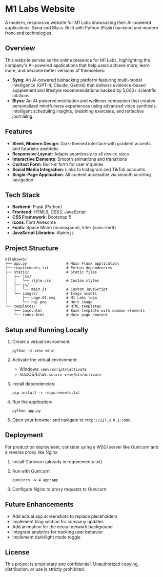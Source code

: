 # M1 Labs Website

A modern, responsive website for M1 Labs showcasing their AI-powered applications: Synq and Blyss. Built with Python (Flask) backend and modern front-end technologies.

## Overview

This website serves as the online presence for M1 Labs, highlighting the company's AI-powered applications that help users achieve more, learn more, and become better versions of themselves:

- **Synq**: An AI-powered biohacking platform featuring multi-model intelligence (GPT-4, Claude, Gemini) that delivers evidence-based supplement and lifestyle recommendations backed by 5,000+ scientific citations.
- **Blyss**: An AI-powered meditation and wellness companion that creates personalized mindfulness experiences using advanced voice synthesis, intelligent scheduling insights, breathing exercises, and reflective journaling.

## Features

- **Sleek, Modern Design**: Dark-themed interface with gradient accents and futuristic aesthetic
- **Responsive Layout**: Adapts seamlessly to all device sizes
- **Interactive Elements**: Smooth animations and transitions
- **Contact Form**: Built-in form for user inquiries
- **Social Media Integration**: Links to Instagram and TikTok accounts
- **Single-Page Application**: All content accessible via smooth scrolling navigation

## Tech Stack

- **Backend**: Flask (Python)
- **Frontend**: HTML5, CSS3, JavaScript
- **CSS Framework**: Bootstrap 5
- **Icons**: Font Awesome
- **Fonts**: Space Mono (monospace), Inter (sans-serif)
- **JavaScript Libraries**: Alpine.js

## Project Structure

```
m1labsweb/
├── app.py                  # Main Flask application
├── requirements.txt        # Python dependencies
├── static/                 # Static files
│   ├── css/
│   │   └── style.css       # Custom styles
│   ├── js/
│   │   └── main.js         # Custom JavaScript
│   └── images/             # Image assets
│       ├── Logo-01.svg     # M1 Labs logo
│       └── hq1.png         # Hero image
└── templates/              # HTML templates
    ├── base.html           # Base template with common elements
    └── index.html          # Main page content
```

## Setup and Running Locally

1. Create a virtual environment:
   ```
   python -m venv venv
   ```

2. Activate the virtual environment:
   - Windows: `venv\Scripts\activate`
   - macOS/Linux: `source venv/bin/activate`

3. Install dependencies:
   ```
   pip install -r requirements.txt
   ```

4. Run the application:
   ```
   python app.py
   ```

5. Open your browser and navigate to `http://127.0.0.1:5000`

## Deployment

For production deployment, consider using a WSGI server like Gunicorn and a reverse proxy like Nginx:

1. Install Gunicorn (already in requirements.txt)
2. Run with Gunicorn:
   ```
   gunicorn -w 4 app:app
   ```

3. Configure Nginx to proxy requests to Gunicorn

## Future Enhancements

- Add actual app screenshots to replace placeholders
- Implement blog section for company updates
- Add animation for the neural network background
- Integrate analytics for tracking user behavior
- Implement dark/light mode toggle

## License

This project is proprietary and confidential. Unauthorized copying, distribution, or use is strictly prohibited.
